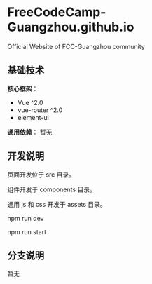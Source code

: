 # FreeCodeCamp-Guangzhou.github.io

Official Website of FCC-Guangzhou community

## 基础技术

**核心框架**：
- Vue ^2.0
- vue-router ^2.0
- element-ui

**通用依赖**：
暂无

## 开发说明

页面开发位于 src 目录。

组件开发于 components 目录。

通用 js 和 css 开发于 assets 目录。

npm run dev

npm run start

## 分支说明
暂无